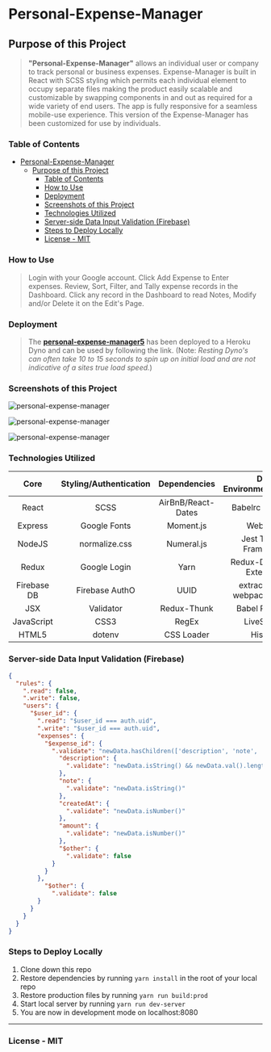 # Personal-Expense-Manager

## Purpose of this Project

>**"Personal-Expense-Manager"** allows an individual user or company to track personal or business expenses. Expense-Manager is built in React with SCSS styling which permits each individual element to occupy separate files making the product easily scalable and customizable by swapping components in and out as required for a wide variety of end users. The app is fully responsive for a seamless mobile-use experience. This version of the Expense-Manager has been customized for use by individuals.

### Table of Contents

- [Personal-Expense-Manager](#personal-expense-manager)
  - [Purpose of this Project](#purpose-of-this-project)
    - [Table of Contents](#table-of-contents)
    - [How to Use](#how-to-use)
    - [Deployment](#deployment)
    - [Screenshots of this Project](#screenshots-of-this-project)
    - [Technologies Utilized](#technologies-utilized)
    - [Server-side Data Input Validation (Firebase)](#server-side-data-input-validation-firebase)
    - [Steps to Deploy Locally](#steps-to-deploy-locally)
    - [License -  MIT](#license---mit)

### How to Use

>Login with your Google account. Click Add Expense to Enter expenses. Review, Sort, Filter, and Tally expense records in the Dashboard. Click any record in the Dashboard to read Notes, Modify and/or Delete it on the Edit's Page.

### Deployment

 >The **[personal-expense-manager5](https://personal-expense-manager5.herokuapp.com/ "personal-expense-manager5")** has been deployed to a Heroku Dyno and can be used by following the link. (Note: *Resting Dyno's can often take 10 to 15 seconds to spin up on initial load and are not indicative of a sites true load speed.*)

### Screenshots of this Project

![personal-expense-manager](https://raw.github.com/captnwalker/personal-expense-manager/master/screenshots/screenshot1.png "personal-expense-manager")

![personal-expense-manager](https://raw.github.com/captnwalker/personal-expense-manager/master/screenshots/screenshot2.gif "personal-expense-manager")

![personal-expense-manager](https://raw.github.com/captnwalker/personal-expense-manager/master/screenshots/screenshot5.jpg "personal-expense-manager")

### Technologies Utilized

| Core | Styling/Authentication | Dependencies | Dev Environment/Testing
| :---: | :---: | :---: | :---: |
| React | SCSS | AirBnB/React-Dates | Babelrc Compiler
| Express | Google Fonts | Moment.js | WebPack
| NodeJS | normalize.css | Numeral.js | Jest Testing Framework
| Redux | Google Login | Yarn | Redux-Devtools-Extension
| Firebase DB | Firebase AuthO | UUID | extract-text-webpack-plugin
| JSX | Validator | Redux-Thunk | Babel Poly-Fill
| JavaScript | CSS3 | RegEx | LiveServer |
| HTML5 | dotenv | CSS Loader | History |

### Server-side Data Input Validation (Firebase)

```json
{
  "rules": {
    ".read": false,
    ".write": false,
    "users": {
      "$user_id": {
        ".read": "$user_id === auth.uid",
        ".write": "$user_id === auth.uid",
        "expenses": {
          "$expense_id": {
            ".validate": "newData.hasChildren(['description', 'note', 'createdAt', 'amount'])",
              "description": {
                ".validate": "newData.isString() && newData.val().length > 0"
              },
              "note": {
                ".validate": "newData.isString()"
              },
              "createdAt": {
                ".validate": "newData.isNumber()"
              },
              "amount": {
                ".validate": "newData.isNumber()"
              },
              "$other": {
            	".validate": false
          	}
          }
        },
          "$other": {
            ".validate": false
        }
      }
    }
  }
}
```

### Steps to Deploy Locally

1. Clone down this repo
2. Restore dependencies by running `yarn install` in the root of your local repo
3. Restore production files by running `yarn run build:prod`
4. Start local server by running `yarn run dev-server`
5. You are now in development mode on localhost:8080

---

### License -  MIT